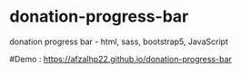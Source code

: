 # donation-progress-bar
donation progress bar - html, sass, bootstrap5, JavaScript

#Demo : https://afzalhp22.github.io/donation-progress-bar
